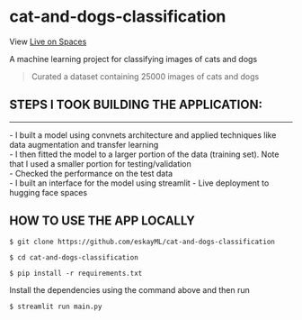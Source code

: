 # cat-and-dogs-classification

View [Live on Spaces](https://huggingface.co/spaces/eskayML/cat-and-dog-classifier)

A machine learning project for classifying images of cats and dogs
> Curated a dataset containing 25000 images of cats and dogs 

## STEPS  I TOOK BUILDING THE APPLICATION:
<hr>
- I built a model using convnets architecture and applied techniques like data augmentation and transfer learning 
<br>
- I then fitted the model to a larger portion of the data (training set). Note that I used a smaller portion for testing/validation 
<br>
- Checked the performance on the test data
<br>
- I built an interface for the model using streamlit 
- Live deployment to hugging face spaces

## HOW TO USE THE APP LOCALLY

```console
$ git clone https://github.com/eskayML/cat-and-dogs-classification

```
```console
$ cd cat-and-dogs-classification

```

```console
$ pip install -r requirements.txt

```
Install the dependencies using the command above and then run 

```console
$ streamlit run main.py

```

